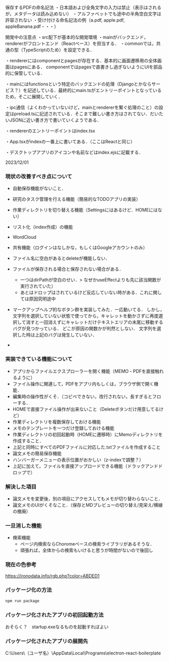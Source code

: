 保存するPDFの命名記法
・日本語および全角文字の入力は禁止（表示はされるが，メタデータは読み込めない）
・アルファベットでも途中の半角空白文字は許容されない
・受け付ける命名記法の例（a.pdf, apple.pdf, appleBanana.pdf・・・）

開発中の注意点
・src配下が基本的な開発環境
・mainがバックエンド，rendererがフロントエンド（Reactベース）を担当する．
・commonでは，共通の型（TypeScriptのため）を設定できる．

・rendererにはcomponentとpagesが存在する．基本的に画面遷移用の全体画面はpagesにある．
componentではpagesで直書きし過ぎないようにUIを部品的に保管している．

・mainにはfunctionsという特定のバックエンドの処理（Djangoとかならサービス？）を記述している．最終的にmain.tsがエントリーポイントとなっているため，そこに展開していく．

・ipc通信（よくわかっていないけど，mainとrendererを繋ぐ処理のこと）の設定はpreload.tsに記述されている．そこまで難しい書き方はされてない．だいたいJSONに近い書き方で書いていくようである．

・rendererのエントリーポイントはindex.tsx

・App.tsxがindexの一番上に書いてある．（ここはReactと同じ）

・デスクトップアプリのアイコンや名前などはindex.ejsに記載する．

2023/12/01

### 現状の改善すべき点について

- 自動保存機能がないこと．
- 研究のタスク管理を行える機能（簡易的なTODOアプリの実装）
- 作業ディレクトリを切り替える機能（Settingsにはあるけど．HOMEにはない）
- リスト化（index作成）の機能
- WordCloud
- 共有機能（ログインはなしかな，もしくはGoogleアカウントのみ）
- ファイル名に空白があるとdeleteが機能しない．
- ファイルが保存される場合と保存されない場合がある．

  - 一つはdirPathが空白のせい．> なぜかuseEffectよりも先に該当関数が実行されていた）
  - あとはドロップはされているけど反応していない時がある．これに関しては原因究明途中

- マークアップヘルプ的なボタン群を実装してみた．一応動いてる．
  しかし，文字列を選択していない状態で使ってから，キャレットを動かさずに再度選択して消すと一回消えずにキャレットだけテキストエリアの末尾に移動するバグが見つかっている．
  どこが原因の関数かが判然としない．
  文字列を選択した時は上記のバグは発生していない．

-

### 実装できている機能について

- アプリからファイルエクスプローラーを開く機能（MEMO・PDFを直接触れるように）
- ファイル操作に関連して，PDFをアプリ内もしくは，ブラウザ側で開く機能．
- 編集時の操作性がくそ．（コピペできない，改行されない，長すぎるとフローする．
- HOMEで直接ファイル操作が出来ないこと（Deleteボタンだけ用意してるけど）
- 作業ディレクトリを複数保存しておける機能
- メモのテンプレートを一つだけ登録しておける機能
- 作業ディレクトリの初回起動時（HOMEに遷移時）にMemoディレクトリを作成すること．
- 上記と同時にすべてのPDFファイルに対応した.txtファイルを作成すること
- 論文メモの簡易保存機能
- ハンバーガーメニューの表示位置がおかしい（z-indexで調整？）
- 上記に加えて，ファイルを直接アップロードできる機能（ドラックアンドドロップで）

### 解決した項目

- 論文メモを変更後，別の項目にアクセスしてもメモが切り替わらないこと．
- 論文メモのUIがくそなこと．（保存とMDプレビューの切り替え/見栄え/横線の撤廃）

### 一旦消した機能

- 検索機能
  - ページ内検索ならChoromeベースの検索ライブラリがあるそうな．
  - 頑張れば，全体からの検索もいけると思うが時間がないので後回し

### 現在の色参考

https://ironodata.info/rgb.php?color=ABDED1

### パッケージ化の方法

```sh
npm run package
```

### パッケージ化されたアプリの初回起動方法

おそらく？　startup.exeなるものを起動すればよい

### パッケージ化されたアプリの展開先

C:\Users\（ユーザ名）\AppData\Local\Programs\electron-react-boilerplate
